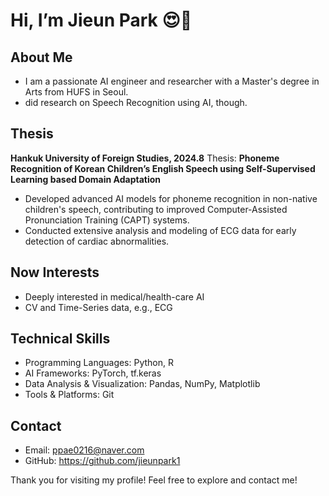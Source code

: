 # Hi, I’m Jieun Park 😍👋

## About Me  
- I am a passionate AI engineer and researcher with a Master's degree in Arts from HUFS in Seoul.
- did research on Speech Recognition using AI, though.

## Thesis 
  **Hankuk University of Foreign Studies, 2024.8**
  Thesis: **Phoneme Recognition of Korean Children’s English Speech using Self-Supervised Learning based Domain Adaptation** 
  - Developed advanced AI models for phoneme recognition in non-native children's speech, contributing to improved Computer-Assisted Pronunciation Training (CAPT) systems.  
  - Conducted extensive analysis and modeling of ECG data for early detection of cardiac abnormalities.
    
## Now Interests
- Deeply interested in medical/health-care AI
- CV and Time-Series data, e.g., ECG

## Technical Skills  
- Programming Languages: Python, R  
- AI Frameworks: PyTorch, tf.keras 
- Data Analysis & Visualization: Pandas, NumPy, Matplotlib
- Tools & Platforms: Git


## Contact  
- Email: ppae0216@naver.com
- GitHub: https://github.com/jieunpark1

Thank you for visiting my profile!
Feel free to explore and contact me! 


